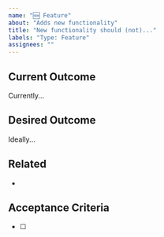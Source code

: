 ```yaml
---
name: "🆕 Feature"
about: "Adds new functionality"
title: "New functionality should (not)..."
labels: "Type: Feature"
assignees: ""
---
```


## Current Outcome

Currently...

## Desired Outcome

Ideally...

## Related

-

## Acceptance Criteria

- [ ]
